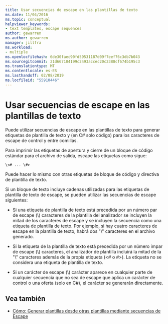 ```yaml
---
title: Usar secuencias de escape en las plantillas de texto
ms.date: 11/04/2016
ms.topic: conceptual
helpviewer_keywords:
- text templates, escape sequences
author: gewarren
ms.author: gewarren
manager: jillfra
ms.workload:
- multiple
ms.openlocfilehash: 6de30faec90fd59531187d09f7eef76c3db7b043
ms.sourcegitcommit: 21d667104199c2493accec20c2388cf674b195c3
ms.translationtype: MT
ms.contentlocale: es-ES
ms.lasthandoff: 02/08/2019
ms.locfileid: "55910446"
---
```

# <a name="using-escape-sequences-in-text-templates"></a>Usar secuencias de escape en las plantillas de texto
Puede utilizar secuencias de escape en las plantillas de texto para generar etiquetas de plantilla de texto y (en C# solo código) para los caracteres de escape de control y entre comillas.

 Para imprimir las etiquetas de apertura y cierre de un bloque de código estándar para el archivo de salida, escape las etiquetas como sigue:

```
\<# ... \#>
```

 Puede hacer lo mismo con otras etiquetas de bloque de código y directiva de plantilla de texto.

 Si un bloque de texto incluye cadenas utilizadas para las etiquetas de plantilla de texto de escape, se pueden utilizar las secuencias de escape siguientes:

-   Si una etiqueta de plantilla de texto está precedida por un número par de escape (\\) caracteres de la plantilla del analizador se incluyen la mitad de los caracteres de escape y se incluyen la secuencia como una etiqueta de plantilla de texto. Por ejemplo, si hay cuatro caracteres de escape en la plantilla de texto, habrá dos "\\" caracteres en el archivo generado.

-   Si la etiqueta de la plantilla de texto está precedida por un número impar de escape (\\) caracteres, el analizador de plantilla incluirá la mitad de la "\\" caracteres además de la propia etiqueta (\<# o #>). La etiqueta no se considera una etiqueta de plantilla de texto.

-   Si un carácter de escape (\\) carácter aparece en cualquier parte de cualquier secuencia que no sea de escape que aplica un carácter de control o una oferta (solo en C#), el carácter se generarán directamente.

## <a name="see-also"></a>Vea también

- [Cómo: Generar plantillas desde otras plantillas mediante secuencias de Escape](../modeling/how-to-generate-templates-from-templates-by-using-escape-sequences.md)